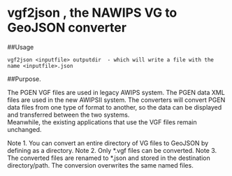 
# vgf2json , the NAWIPS VG to GeoJSON converter

##Usage 

    vgf2json <inputfile> outputdir  - which will write a file with the name <inputfile>.json

##Purpose.

The PGEN VGF files are used in legacy AWIPS system.  The PGEN data XML files are used 
in the new AWIPSII system.  The converters will convert PGEN data files from one type of 
format to another, so the data can be displayed and transferred between the two systems.  
Meanwhile, the existing applications that use the VGF files remain unchanged.

Note 1. You can convert an entire directory of VG files to GeoJSON by defining <inputfile> as a directory.
Note 2. Only *.vgf files can be converted. 
Note 3. The converted files are renamed to *.json and stored in the 
        destination directory/path. The conversion overwrites the same 
		named files.
